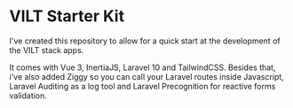 # VILT Starter Kit

I've created this repository to allow for a quick start at the development of the VILT stack apps.

It comes with Vue 3, InertiaJS, Laravel 10 and TailwindCSS. Besides that, i've also added Ziggy so you can call your Laravel routes inside Javascript, Laravel Auditing as a log tool and Laravel Precognition for reactive forms validation.
